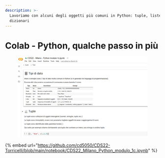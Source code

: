 ```yaml
---
description: >-
  Lavoriamo con alcuni degli oggetti più comuni in Python: tuple, liste e
  dizionari
---
```


# Colab - Python, qualche passo in più

<figure><img src="../.gitbook/assets/image (3).png" alt=""><figcaption></figcaption></figure>

{% embed url="https://github.com/cd5050/CDS22-Torricelli/blob/main/notebook/CDS22_Milano_Python_modulo_1c.ipynb" %}
